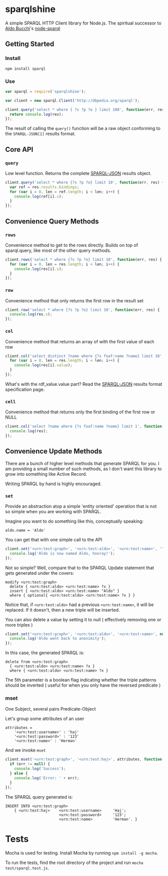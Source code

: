 # sparqlshine

A simple SPARQL HTTP Client library for Node.js. The spiritual successor to
[Aldo Bucchi](https://github.com/aldonline)'s [node-sparql](https://github.com/aldonline/node-sparql)

## Getting Started

### Install

    npm install sparql

### Use

```javascript
var sparql = require('sparqlshine');

var client = new sparql.Client('http://dbpedia.org/sparql');

client.query('select * where { ?s ?p ?o } limit 100', function(err, res) {
  return console.log(res);
});
```

The result of calling the `query()` function will be a raw object conforming to the `SPARQL-JSON[1]` results format.

## Core API

### `query`

Low level function. Returns the complete [SPARQL-JSON][sparql-json] results object.

```javascript
client.query('select * where {?s ?p ?o} limit 10', function(err, res) {
  var ref = res.results.bindings;
  for (var i = 0, len = ref.length; i < len; i++) {
    console.log(ref[i].s);
  }
});
```

## Convenience Query Methods

### `rows`

Convenience method to get to the rows directly. Builds on top of sparql.query, like most of the
other query methods.

```javascript
client.rows('select * where {?s ?p ?o} limit 10', function(err, res) {
  for (var i = 0, len = res.length; i < len; i++) {
    console.log(res[i].s);
  }
});
```

### `row`

Convenience method that only returns the first row in the result set

```javascript
client.row('select * where {?s ?p ?o} limit 10', function(err, res) {
  console.log(res.s);
});
```

### `col`

Convenience method that returns an array of with the first value of each row

```javascript
client.col('select distinct ?name where {?s foaf:name ?name} limit 10', function(err, res) {
  for (var i = 0, len = res.length; i < len; i++) {
    console.log(res[i].value);
  }
});
```

What's with the rdf_value.value part?
Read the [SPARQL-JSON][sparql-json] results format specification page.

### `cell`

Convenience method that returns only the first binding of the first row or NULL

```javascript
client.col('select ?name where {?s foaf:name ?name} limit 1', function(err, res) {
  console.log(res);
});
```

Convenience Update Methods
------------------------------

There are a bunch of higher level methods that generate SPARQL for you.
I am providing a small number of such methods, as I don't want this library to grow into something like Active Record.

Writing SPARQL by hand is highly encouraged.

### `set`

Provide an abstraction atop a simple 'entity oriented' operation that is not so simple when you are working with SPARQL.

Imagine you want to do something like this, conceptually speaking:

    aldo.name = 'Aldo'

You can get that with one simple call to the API

```javascript
client.set('<urn:test:graph>', '<urn:test:aldo>', '<urn:test:name>', '"Aldo"', false, function(err, res) {
  console.log('Aldo is now named Aldo, hooray!');
});
```

Not so simple? Well, compare that to the SPARQL Update statement that gets generated under the covers:

    modify <urn:test:graph>
      delete { <urn:test:aldo> <urn:test:name> ?x }
      insert { <urn:test:aldo> <urn:test:name> "Aldo" }
      where { optional{ <urn:test:aldo> <urn:test:name> ?x } }

Notice that, if `<urn:test:aldo>` had a previous `<urn:test:name>`, it will be replaced. If it doesn't, then a new triple will be inserted.

You can also delete a value by setting it to null ( effectively removing one or more triples )

```javascript
client.set('<urn:test:graph>', '<urn:test:aldo>', '<urn:test:name>', null, false, function(err, res) {
  console.log('Aldo went back to anonimity');
});
```

In this case, the generated SPARQL is:

    delete from <urn:test:graph>
      { <urn:test:aldo> <urn:test:name> ?x }
      where { <urn:test:aldo> <urn:test:name> ?x }

The 5th parameter is a boolean flag indicating whether the triple patterns should be inverted ( useful for when you only have the reversed predicate )

### mset

One Subject, several pairs Predicate-Object

Let's group some attributes of an user

	attributes =
		'<urn:test:username>' : 'haj'
		'<urn:test:password>' : '123'
		'<urn:test:name>' : 'Herman'

And we invoke `mset`

```javascript
client.mset('<urn:test:graph>', '<urn:test:haj>', attributes, function(err, res) {
  if (err != null) {
    console.log('Success');
  } else {
    console.log('Error: ' + err);
  }
});
```

The SPARQL query generated is:

	INSERT INTO <urn:test:graph>
		{ <urn:test:haj> 	<urn:test:username> 	'Haj';
							<urn:test:password>		'123';
							<urn:test:name>			'Herman'. }

# Tests

Mocha is used for testing. Install Mocha by running `npm install -g mocha`.

To run the tests, find the root directory of the project and run `mocha test/sparql.test.js`.

[sparql-json]: http://www.w3.org/TR/rdf-sparql-json-res/
